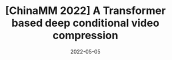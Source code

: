 ---
title: "[ChinaMM 2022] A Transformer based deep conditional video compression"
draft: false
date: 2022-05-05
description: "It is difficult to attain the best compression performance given that typical CNN can only use local correlations and the sparsity of prediction residual. This paper proposed a Transformer-based deep conditional video compression algorithm, which can achieve better compression performance."
tags:
  - Publications
---